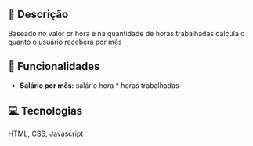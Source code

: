 ## 📝 Descrição
Baseado no valor pr hora e na quantidade de horas trabalhadas calcula o quanto o usuário receberá por mês

## 📘 Funcionalidades

- **Salário por mês**: salário hora * horas trabalhadas

## 💻 Tecnologias
HTML, CSS, Javascript

